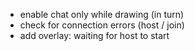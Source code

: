 - enable chat only while drawing (in turn)
- check for connection errors (host / join)
- add overlay: waiting for host to start